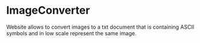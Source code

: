 # ImageConverter
Website allows to convert images to a txt document that is containing ASCII symbols and in low scale represent the same image.
